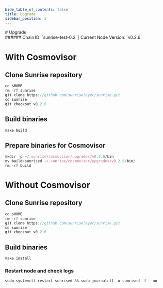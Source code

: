 ```yaml
---
hide_table_of_contents: false
title: Upgrade
sidebar_position: 3
---
```


<div class="h1-with-icon icon-sunrise">
# Upgrade
</div>
###### Chain ID: `sunrise-test-0.2` | Current Node Version: `v0.2.6`

# With Cosmovisor
## Clone Sunrise repository
```js
cd $HOME
rm -rf sunrise
git clone https://github.com/sunriselayer/sunrise.git
cd sunrise
git checkout v0.2.6
 ```

## Build binaries
```js
make build
 ```

## Prepare binaries for Cosmovisor
```js
mkdir -p ~/.sunrise/cosmovisor/upgrades/v0.2.6/bin
mv build/sunrised ~/.sunrise/cosmovisor/upgrades/v0.2.6/bin/
rm -rf build
```

# Without Cosmovisor
## Clone Sunrise repository
```js
cd $HOME
rm -rf sunrise
git clone https://github.com/sunriselayer/sunrise.git
cd sunrise
git checkout v0.2.6
 ```

## Build binaries
```js
make install
 ```

### Restart node and check logs
```js
sudo systemctl restart sunrised && sudo journalctl -u sunrised -f --no-hostname -o cat
```
